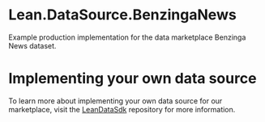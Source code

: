 # Lean.DataSource.BenzingaNews
Example production implementation for the data marketplace Benzinga News dataset.

# Implementing your own data source
To learn more about implementing your own data source for our marketplace, visit the [LeanDataSdk](https://github.com/QuantConnect/LeanDataSdk) repository for more information.

